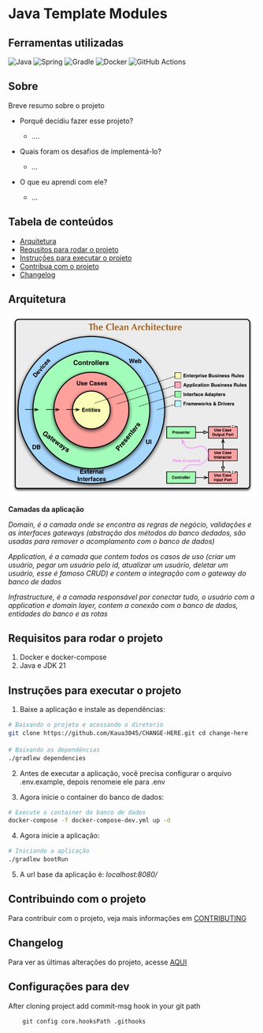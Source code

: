 # Java Template Modules

## Ferramentas utilizadas
![Java](https://img.shields.io/badge/java-%23ED8B00.svg?style=for-the-badge&logo=java&logoColor=white)
![Spring](https://img.shields.io/badge/spring-%236DB33F.svg?style=for-the-badge&logo=spring&logoColor=white)
![Gradle](https://img.shields.io/badge/Gradle-02303A.svg?style=for-the-badge&logo=Gradle&logoColor=white)
![Docker](https://img.shields.io/badge/docker-%230db7ed.svg?style=for-the-badge&logo=docker&logoColor=white)
![GitHub Actions](https://img.shields.io/badge/github%20actions-%232671E5.svg?style=for-the-badge&logo=githubactions&logoColor=white)

## Sobre

Breve resumo sobre o projeto

- Porquê decidiu fazer esse projeto?
    - ....

- Quais foram os desafios de implementá-lo?
    - ...

- O que eu aprendi com ele?
    - ...

## Tabela de conteúdos

- [Arquitetura](#arquitetura)
- [Requsitos para rodar o projeto](#requisitos)
- [Instruções para executar o projeto](#instruções-para-executar-o-projeto)
- [Contribua com o projeto](#contribuindo-com-o-projeto)
- [Changelog](#changelog)

## Arquitetura

![Circulo da clean architecture](doc/imagens/clean-arch-circle)

**Camadas da aplicação**

*Domain, é a camada onde se encontra as regras de negócio, validações e as interfaces gateways (abstração dos métodos do banco dedados, são usadas para remover o acomplamento com o banco de dados)*

*Application, é a camada que contem todos os casos de uso (criar um usuário, pegar um usuário pelo id, atualizar um usuário, deletar um usuário, esse é famoso CRUD) e contem a integração com o gateway do banco de dados*

*Infrastructure, é a camada responsável por conectar tudo, o usuário com a application e domain layer, contem a conexão com o banco de dados, entidades do banco e as rotas*

## Requisitos para rodar o projeto

1. Docker e docker-compose
2. Java e JDK 21

## Instruções para executar o projeto

1. Baixe a aplicação e instale as dependências:
```bash
# Baixando o projeto e acessando o diretorio
git clone https://github.com/Kaua3045/CHANGE-HERE.git cd change-here

# Baixando as dependências
./gradlew dependencies  
```

2. Antes de executar a aplicação, você precisa configurar o arquivo .env.example, depois renomeie ele para .env

3. Agora inicie o container do banco de dados:
```bash
# Execute o container do banco de dados
docker-compose -f docker-compose-dev.yml up -d
```

4. Agora inicie a aplicação:
```bash
# Iniciando a aplicação
./gradlew bootRun
```
5. A url base da aplicação é: *localhost:8080/*

## Contribuindo com o projeto

Para contribuir com o projeto, veja mais informações em [CONTRIBUTING](doc/CONTRIBUTING.md)

## Changelog

Para ver as últimas alterações do projeto, acesse [AQUI](doc/changelog.md)

## Configurações para dev
After cloning project add commit-msg hook in your git path
```shell
    git config core.hooksPath .githooks
```
